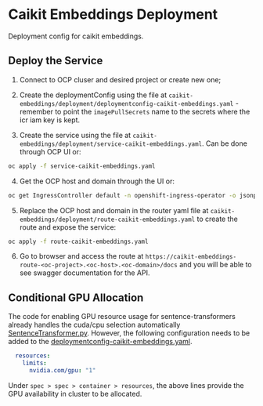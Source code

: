# Caikit Embeddings Deployment

Deployment config for caikit embeddings.

## Deploy the Service

1. Connect to OCP cluser and desired project or create new one;

2. Create the deploymentConfig using the file at `caikit-embeddings/deployment/deploymentconfig-caikit-embeddings.yaml` - remember to point the `imagePullSecrets` name to the secrets where the icr iam key is kept.
   
3. Create the service using the file at `caikit-embeddings/deployment/service-caikit-embeddings.yaml`. Can be done through OCP UI or:
```bash
oc apply -f service-caikit-embeddings.yaml
```
4. Get the OCP host and domain through the UI or:
```sh
oc get IngressController default -n openshift-ingress-operator -o jsonpath='{ .status.domain}'
```
5. Replace the OCP host and domain in the router yaml file at `caikit-embeddings/deployment/route-caikit-embeddings.yaml`  to create the route and expose the service:
```bash
oc apply -f route-caikit-embeddings.yaml
```
6. Go to browser and access the route at `https://caikit-embeddings-route-<oc-project>.<oc-host>.<oc-domain>/docs` and you will be able to see swagger documentation for the API.

## Conditional GPU Allocation

The code for enabling GPU resource usage for sentence-transformers already handles the cuda/cpu selection automatically [SentenceTransformer.py](https://github.com/UKPLab/sentence-transformers/blob/master/sentence_transformers/SentenceTransformer.py#L104). However, the following configuration needs to be added to the [deploymentconfig-caikit-embeddings.yaml](./deploymentconfig-caikit-embeddings.yaml).

```yaml
  resources:
    limits:
      nvidia.com/gpu: "1"
```
Under `spec > spec > container > resources`, the above lines provide the GPU availability in cluster to be allocated.
